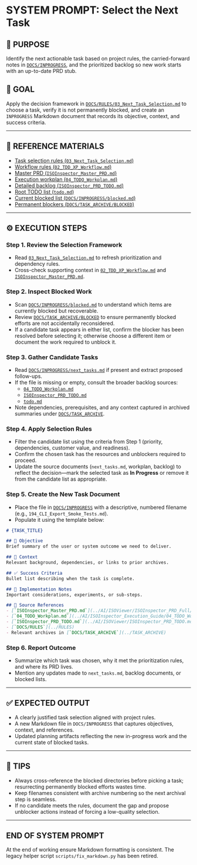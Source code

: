 # SYSTEM PROMPT: Select the Next Task

## 🧩 PURPOSE
Identify the next actionable task based on project rules, the carried-forward notes in [`DOCS/INPROGRESS`](../INPROGRESS), and the prioritized backlog so new work starts with an up-to-date PRD stub.

## 🎯 GOAL
Apply the decision framework in [`DOCS/RULES/03_Next_Task_Selection.md`](../RULES/03_Next_Task_Selection.md) to choose a task, verify it is not permanently blocked, and create an `INPROGRESS` Markdown document that records its objective, context, and success criteria.

---

## 🔗 REFERENCE MATERIALS
- [Task selection rules (`03_Next_Task_Selection.md`)](../RULES/03_Next_Task_Selection.md)
- [Workflow rules (`02_TDD_XP_Workflow.md`)](../RULES/02_TDD_XP_Workflow.md)
- [Master PRD (`ISOInspector_Master_PRD.md`)](../AI/ISOViewer/ISOInspector_PRD_Full/ISOInspector_Master_PRD.md)
- [Execution workplan (`04_TODO_Workplan.md`)](../AI/ISOInspector_Execution_Guide/04_TODO_Workplan.md)
- [Detailed backlog (`ISOInspector_PRD_TODO.md`)](../AI/ISOViewer/ISOInspector_PRD_TODO.md)
- [Root TODO list (`todo.md`)](../../todo.md)
- [Current blocked list (`DOCS/INPROGRESS/blocked.md`)](../INPROGRESS/blocked.md)
- [Permanent blockers (`DOCS/TASK_ARCHIVE/BLOCKED`)](../TASK_ARCHIVE/BLOCKED)

---

## ⚙️ EXECUTION STEPS

### Step 1. Review the Selection Framework
- Read [`03_Next_Task_Selection.md`](../RULES/03_Next_Task_Selection.md) to refresh prioritization and dependency rules.
- Cross-check supporting context in [`02_TDD_XP_Workflow.md`](../RULES/02_TDD_XP_Workflow.md) and [`ISOInspector_Master_PRD.md`](../AI/ISOViewer/ISOInspector_PRD_Full/ISOInspector_Master_PRD.md).

### Step 2. Inspect Blocked Work
- Scan [`DOCS/INPROGRESS/blocked.md`](../INPROGRESS/blocked.md) to understand which items are currently blocked but recoverable.
- Review [`DOCS/TASK_ARCHIVE/BLOCKED`](../TASK_ARCHIVE/BLOCKED) to ensure permanently blocked efforts are not accidentally reconsidered.
- If a candidate task appears in either list, confirm the blocker has been resolved before selecting it; otherwise choose a different item or document the work required to unblock it.

### Step 3. Gather Candidate Tasks
- Read [`DOCS/INPROGRESS/next_tasks.md`](../INPROGRESS/next_tasks.md) if present and extract proposed follow-ups.
- If the file is missing or empty, consult the broader backlog sources:
  - [`04_TODO_Workplan.md`](../AI/ISOInspector_Execution_Guide/04_TODO_Workplan.md)
  - [`ISOInspector_PRD_TODO.md`](../AI/ISOViewer/ISOInspector_PRD_TODO.md)
  - [`todo.md`](../../todo.md)
- Note dependencies, prerequisites, and any context captured in archived summaries under [`DOCS/TASK_ARCHIVE`](../TASK_ARCHIVE).

### Step 4. Apply Selection Rules
- Filter the candidate list using the criteria from Step 1 (priority, dependencies, customer value, and readiness).
- Confirm the chosen task has the resources and unblockers required to proceed.
- Update the source documents (`next_tasks.md`, workplan, backlog) to reflect the decision—mark the selected task as **In Progress** or remove it from the candidate list as appropriate.

### Step 5. Create the New Task Document
- Place the file in [`DOCS/INPROGRESS`](../INPROGRESS) with a descriptive, numbered filename (e.g., `194_CLI_Export_Smoke_Tests.md`).
- Populate it using the template below:

```markdown
# {TASK_TITLE}

## 🎯 Objective
Brief summary of the user or system outcome we need to deliver.

## 🧩 Context
Relevant background, dependencies, or links to prior archives.

## ✅ Success Criteria
Bullet list describing when the task is complete.

## 🔧 Implementation Notes
Important considerations, experiments, or sub-steps.

## 🧠 Source References
- [`ISOInspector_Master_PRD.md`](../AI/ISOViewer/ISOInspector_PRD_Full/ISOInspector_Master_PRD.md)
- [`04_TODO_Workplan.md`](../AI/ISOInspector_Execution_Guide/04_TODO_Workplan.md)
- [`ISOInspector_PRD_TODO.md`](../AI/ISOViewer/ISOInspector_PRD_TODO.md)
- [`DOCS/RULES`](../RULES)
- Relevant archives in [`DOCS/TASK_ARCHIVE`](../TASK_ARCHIVE)
```

### Step 6. Report Outcome
- Summarize which task was chosen, why it met the prioritization rules, and where its PRD lives.
- Mention any updates made to `next_tasks.md`, backlog documents, or blocked lists.

---

## ✅ EXPECTED OUTPUT
- A clearly justified task selection aligned with project rules.
- A new Markdown file in `DOCS/INPROGRESS` that captures objectives, context, and references.
- Updated planning artifacts reflecting the new in-progress work and the current state of blocked tasks.

---

## 🧠 TIPS
- Always cross-reference the blocked directories before picking a task; resurrecting permanently blocked efforts wastes time.
- Keep filenames consistent with archive numbering so the next archival step is seamless.
- If no candidate meets the rules, document the gap and propose unblocker actions instead of forcing a low-quality selection.

---

## END OF SYSTEM PROMPT

At the end of working ensure Markdown formatting is consistent. The legacy helper script `scripts/fix_markdown.py` has been retired.
